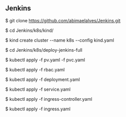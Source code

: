 ## Jenkins

$ git clone https://github.com/abimaelalves/Jenkins.git

$ cd Jenkins/k8s/kind/

$ kind create cluster --name k8s --config kind.yaml

$ cd Jenkins/k8s/deploy-jenkins-full

$ kubectl apply -f pv.yaml -f pvc.yaml

$ kubectl apply -f rbac.yaml

$ kubectl apply -f deployment.yaml

$ kubectl apply -f service.yaml

$ kubectl apply -f ingress-controller.yaml

$ kubectl apply -f ingress.yaml